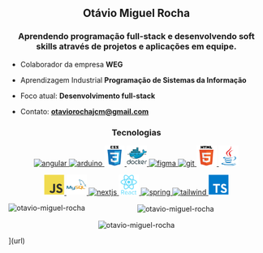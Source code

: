<h2 align="center">Otávio Miguel Rocha</h2>
<h3 align="center">Aprendendo programação full-stack e desenvolvendo soft skills através de projetos e aplicações em equipe.</h3>

- Colaborador da empresa **WEG**

- Aprendizagem Industrial **Programação de Sistemas da Informação**

- Foco atual: **Desenvolvimento full-stack**

- Contato: **otaviorochajcm@gmail.com**

<div style="flex-direction: collumn" align="center">
<h3 align="center">Tecnologias</h3>
  <div>
	<p align="center"> 
		<a href="https://angular.io" target="_blank" rel="noreferrer"> 
			<img src="https://angular.io/assets/images/logos/angular/angular.svg" alt="angular" width="40" height="40"/> 
		</a> 
		<a href="https://www.arduino.cc/" target="_blank" rel="noreferrer"> 
			<img src="https://cdn.worldvectorlogo.com/logos/arduino-1.svg" alt="arduino" width="40" height="40"/> 
		</a> 
		<a href="https://www.w3schools.com/css/" target="_blank" rel="noreferrer"> 
			<img src="https://raw.githubusercontent.com/devicons/devicon/master/icons/css3/css3-original-wordmark.svg" 	 
                            alt="css3" width="40" height="40"/> 
		</a> 
		<a href="https://www.docker.com/" target="_blank" rel="noreferrer"> 
			<img src="https://raw.githubusercontent.com/devicons/devicon/master/icons/docker/docker-original-wordmark.svg" 
                            alt="docker" width="40" height="40"/> 
		</a> 
		<a href="https://www.figma.com/" target="_blank" rel="noreferrer"> 
				<img src="https://www.vectorlogo.zone/logos/figma/figma-icon.svg" alt="figma" width="40" height="40"/>
		</a> 
		<a href="https://git-scm.com/" target="_blank" rel="noreferrer"> 
			<img src="https://www.vectorlogo.zone/logos/git-scm/git-scm-icon.svg" alt="git" width="40" height="40"/> 
		</a> 
		<a href="https://www.w3.org/html/" target="_blank" rel="noreferrer"> 
			<img src="https://raw.githubusercontent.com/devicons/devicon/master/icons/html5/html5-original-wordmark.svg" 
                        alt="html5" width="40" height="40"/> 
		</a> 
		<a href="https://www.java.com" target="_blank" rel="noreferrer"> 
			<img src="https://raw.githubusercontent.com/devicons/devicon/master/icons/java/java-original.svg" alt="java" 
                         width="40" height="40"/> 
		</a> 
		
  </div>
    <div>
	    <p align="center">
		    <a href="https://developer.mozilla.org/en-US/docs/Web/JavaScript" target="_blank" rel="noreferrer">
			    <img src="https://raw.githubusercontent.com/devicons/devicon/master/icons/javascript/javascript-original.svg" 				alt="javascript" width="40" height="40"/> 
		    </a> 
		    <a href="https://www.mysql.com/" target="_blank" rel="noreferrer"> 
			    <img src="https://raw.githubusercontent.com/devicons/devicon/master/icons/mysql/mysql-original-wordmark.svg" 				alt="mysql" width="40" height="40"/> 
		    </a> 
		    <a href="https://nextjs.org/" target="_blank" rel="noreferrer"> 
			    <img src="https://cdn.worldvectorlogo.com/logos/nextjs-2.svg" alt="nextjs" width="40" height="40"/> 
		    </a> 
		    <a href="https://reactjs.org/" target="_blank" rel="noreferrer"> 
			    <img src="https://raw.githubusercontent.com/devicons/devicon/master/icons/react/react-original-wordmark.svg" 				alt="react" width="40" height="40"/> 
		    </a> 
		    <a href="https://spring.io/" target="_blank" rel="noreferrer"> 
			    <img src="https://www.vectorlogo.zone/logos/springio/springio-icon.svg" alt="spring" width="40" height="40"/> 
		    </a> 
		    <a href="https://tailwindcss.com/" target="_blank" rel="noreferrer"> 
			    <img src="https://www.vectorlogo.zone/logos/tailwindcss/tailwindcss-icon.svg" alt="tailwind" width="40" 					height="40"/> 
		    </a> 
		    <a href="https://www.typescriptlang.org/" target="_blank" rel="noreferrer"> 
			    <img src="https://raw.githubusercontent.com/devicons/devicon/master/icons/typescript/typescript-original.svg" 				alt="typescript" width="40" height="40"/> 
		    </a> 
	    </p>
    </div>
  </div>
<div align="center" style="flex-direction: collumn">
  <p>
    <img align="left" src="https://github-readme-stats.vercel.app/api/top-langs?username=otavio-miguel-rocha&show_icons=true&locale=en&layout=compact" alt="otavio-miguel-rocha" />
  </p>
  
  <p>
    &nbsp;<img align="center" src="https://github-readme-stats.vercel.app/api?username=otavio-miguel-rocha&show_icons=true&locale=en" alt="otavio-miguel-rocha" />
  </p>
  
  <p>
    <img align="center" src="https://github-readme-streak-stats.herokuapp.com/?user=otavio-miguel-rocha&" alt="otavio-miguel-rocha" />    
  </p>
</div>
](url)

